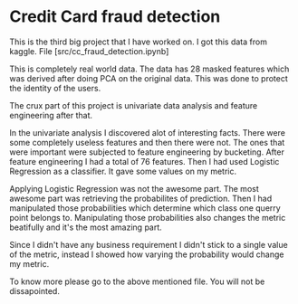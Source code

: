 # Credit Card fraud detection
This is the third big project that I have worked on. I got this data from kaggle. 
File [src/cc_fraud_detection.ipynb]

This is completely real world data. The data has 28 masked features which was derived after doing PCA on the original data. This was done to protect the identity of the users.

The crux part of this project is univariate data analysis and feature engineering after that. 

In the univariate analysis I discovered alot of interesting facts. There were some completely useless features and then there were not. The ones that were important were subjected to feature engineering by bucketing. 
After feature engineering I had a total of 76 features. Then I had used Logistic Regression as a classifier. It gave some values on my metric.

Applying Logistic Regression was not the awesome part. The most awesome part was retrieving the probabilites of prediction. Then I had manipulated those probabilities which determine which class one querry point belongs to. Manipulating those probabilities also changes the metric beatifully and it's the most amazing part. 

Since I didn't have any business requirement I didn't stick to a single value of the metric, instead I showed how varying the probability would change my metric.

To know more please go to the above mentioned file. You will not be dissapointed.
